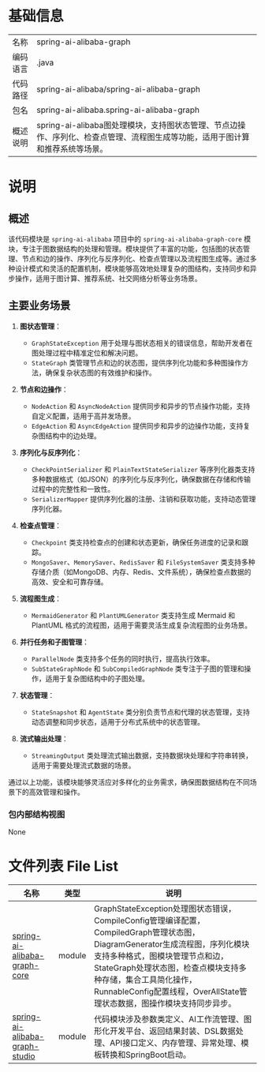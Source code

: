 # 基础信息

|      |      |
|------|------|
| 名称 | spring-ai-alibaba-graph |
| 编码语言 | .java |
| 代码路径 | spring-ai-alibaba/spring-ai-alibaba-graph |
| 包名 | spring-ai-alibaba.spring-ai-alibaba-graph |
| 概述说明 | spring-ai-alibaba图处理模块，支持图状态管理、节点边操作、序列化、检查点管理、流程图生成等功能，适用于图计算和推荐系统等场景。 |

# 说明

## 概述

该代码模块是 `spring-ai-alibaba` 项目中的 `spring-ai-alibaba-graph-core` 模块，专注于图数据结构的处理和管理。模块提供了丰富的功能，包括图的状态管理、节点和边的操作、序列化与反序列化、检查点管理以及流程图生成等。通过多种设计模式和灵活的配置机制，模块能够高效地处理复杂的图结构，支持同步和异步操作，适用于图计算、推荐系统、社交网络分析等业务场景。

## 主要业务场景

1. **图状态管理**：
   - `GraphStateException` 用于处理与图状态相关的错误信息，帮助开发者在图处理过程中精准定位和解决问题。
   - `StateGraph` 类管理节点和边的状态图，提供序列化功能和多种图操作方法，确保复杂状态图的有效维护和操作。

2. **节点和边操作**：
   - `NodeAction` 和 `AsyncNodeAction` 提供同步和异步的节点操作功能，支持自定义配置，适用于高并发场景。
   - `EdgeAction` 和 `AsyncEdgeAction` 提供同步和异步的边操作功能，支持复杂图结构中的边处理。

3. **序列化与反序列化**：
   - `CheckPointSerializer` 和 `PlainTextStateSerializer` 等序列化器类支持多种数据格式（如JSON）的序列化与反序列化，确保数据在存储和传输过程中的完整性和一致性。
   - `SerializerMapper` 提供序列化器的注册、注销和获取功能，支持动态管理序列化器。

4. **检查点管理**：
   - `Checkpoint` 类支持检查点的创建和状态更新，确保任务进度的记录和跟踪。
   - `MongoSaver`、`MemorySaver`、`RedisSaver` 和 `FileSystemSaver` 类支持多种存储介质（如MongoDB、内存、Redis、文件系统），确保检查点数据的高效、安全和可靠存储。

5. **流程图生成**：
   - `MermaidGenerator` 和 `PlantUMLGenerator` 类支持生成 Mermaid 和 PlantUML 格式的流程图，适用于需要灵活生成复杂流程图的业务场景。

6. **并行任务和子图管理**：
   - `ParallelNode` 类支持多个任务的同时执行，提高执行效率。
   - `SubStateGraphNode` 和 `SubCompiledGraphNode` 类专注于子图的管理和操作，适用于复杂图结构中的子图处理。

7. **状态管理**：
   - `StateSnapshot` 和 `AgentState` 类分别负责节点和代理的状态管理，支持动态调整和同步状态，适用于分布式系统中的状态管理。

8. **流式输出处理**：
   - `StreamingOutput` 类处理流式输出数据，支持数据块处理和字符串转换，适用于需要处理流式数据的场景。

通过以上功能，该模块能够灵活应对多样化的业务需求，确保图数据结构在不同场景下的高效管理和操作。


### 包内部结构视图

None

# 文件列表 File List

| 名称   | 类型  | 说明 |
|-------|------|-------------|
| [spring-ai-alibaba-graph-core](spring-ai-alibaba-graph-core/src/main/java/com/_module.md) | module | GraphStateException处理图状态错误，CompileConfig管理编译配置，CompiledGraph管理状态图，DiagramGenerator生成流程图，序列化模块支持多种格式，图模块管理节点和边，StateGraph处理状态图，检查点模块支持多种存储，集合工具简化操作，RunnableConfig配置线程，OverAllState管理状态数据，图操作模块支持同步异步。 |
| [spring-ai-alibaba-graph-studio](spring-ai-alibaba-graph-studio/src/main/java/com/_module.md) | module | 代码模块涉及参数类定义、AI工作流管理、图形化开发平台、返回结果封装、DSL数据处理、API接口定义、内存管理、异常处理、模板转换和SpringBoot启动。 |



